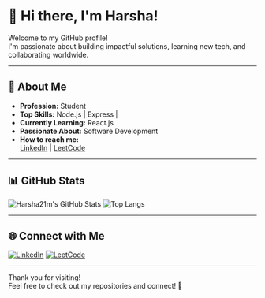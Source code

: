 # 👋 Hi there, I'm Harsha!

Welcome to my GitHub profile!  
I'm passionate about building impactful solutions, learning new tech, and collaborating worldwide.

---

## 🚀 About Me

- **Profession:** Student  
- **Top Skills:** Node.js | Express |  
- **Currently Learning:** React.js  
- **Passionate About:** Software Development  
- **How to reach me:**  
  [LinkedIn](https://www.linkedin.com/in/harsha-9130052ba) | [LeetCode](https://leetcode.com/u/Harsha21ms/)

---

## 📊 GitHub Stats

![Harsha21m's GitHub Stats](https://github-readme-stats.vercel.app/api?username=Harsha21m&show_icons=true&hide_title=true&count_private=true&hide=prs&theme=radical)
![Top Langs](https://github-readme-stats.vercel.app/api/top-langs/?username=Harsha21m&layout=compact&hide_title=true&theme=radical)

---

## 🌐 Connect with Me

[![LinkedIn](https://img.shields.io/badge/LinkedIn-0A66C2?style=for-the-badge&logo=linkedin&logoColor=white)](https://www.linkedin.com/in/harsha-9130052ba)
[![LeetCode](https://img.shields.io/badge/LeetCode-FFA116?style=for-the-badge&logo=leetcode&logoColor=white)](https://leetcode.com/u/Harsha21ms/)

---

Thank you for visiting!  
Feel free to check out my repositories and connect! 🚀
